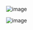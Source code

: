 ![image](https://user-images.githubusercontent.com/61952310/159059954-d7dac845-2800-4c52-a508-a765455d42ba.png)

![image](https://user-images.githubusercontent.com/61952310/159060009-a44751b3-d565-43ef-8d92-7421db206876.png)
